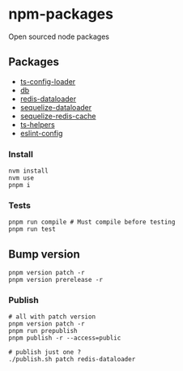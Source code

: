 # npm-packages
Open sourced node packages

## Packages
* [ts-config-loader](packages/ts-config-loader/README.md)
* [db](packages/db/README.md)
* [redis-dataloader](packages/redis-dataloader/README.md)
* [sequelize-dataloader](packages/sequelize-dataloader/README.md)
* [sequelize-redis-cache](packages/sequelize-redis-cache/README.md)
* [ts-helpers](packages/ts-helpers/README.md)
* [eslint-config](packages/eslint-config/README.md)


### Install
```shell
nvm install
nvm use
pnpm i
```

### Tests
```shell
pnpm run compile # Must compile before testing
pnpm run test
```

## Bump version
```shell
pnpm version patch -r
pnpm version prerelease -r
```

### Publish
```shell
# all with patch version
pnpm version patch -r
pnpm run prepublish
pnpm publish -r --access=public

# publish just one ?
./publish.sh patch redis-dataloader
```

